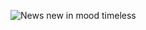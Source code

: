 ![News new in mood timeless](https://github.com/AmandaCylleno/mood-timeless/assets/145169742/7bf1d09a-96f4-47d8-9d41-25043b179b90)
